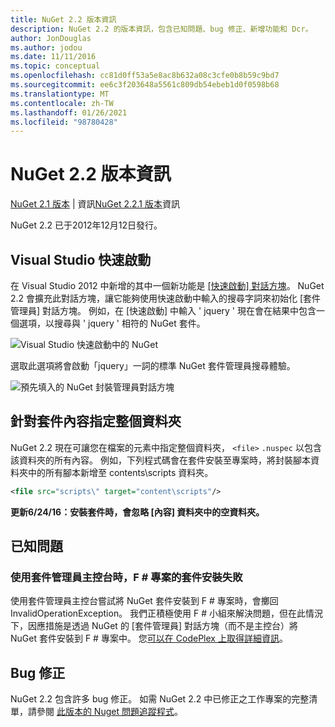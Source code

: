 ```yaml
---
title: NuGet 2.2 版本資訊
description: NuGet 2.2 的版本資訊，包含已知問題、bug 修正、新增功能和 Dcr。
author: JonDouglas
ms.author: jodou
ms.date: 11/11/2016
ms.topic: conceptual
ms.openlocfilehash: cc81d0ff53a5e8ac8b632a08c3cfe0b8b59c9bd7
ms.sourcegitcommit: ee6c3f203648a5561c809db54ebeb1d0f0598b68
ms.translationtype: MT
ms.contentlocale: zh-TW
ms.lasthandoff: 01/26/2021
ms.locfileid: "98780428"
---
```

# <a name="nuget-22-release-notes"></a>NuGet 2.2 版本資訊

[NuGet 2.1 版本](../release-notes/nuget-2.1.md)  |  資訊[NuGet 2.2.1 版本](../release-notes/nuget-2.2.1.md)資訊

NuGet 2.2 已于2012年12月12日發行。

## <a name="visual-studio-quick-launch"></a>Visual Studio 快速啟動
在 Visual Studio 2012 中新增的其中一個新功能是 [ [快速啟動] 對話方塊](/visualstudio/ide/reference/quick-launch-environment-options-dialog-box)。 NuGet 2.2 會擴充此對話方塊，讓它能夠使用快速啟動中輸入的搜尋字詞來初始化 [套件管理員] 對話方塊。 例如，在 [快速啟動] 中輸入 ' jquery ' 現在會在結果中包含一個選項，以搜尋與 ' jquery ' 相符的 NuGet 套件。

![Visual Studio 快速啟動中的 NuGet](./media/quick-launch.png)

選取此選項將會啟動「jquery」一詞的標準 NuGet 套件管理員搜尋體驗。

![預先填入的 NuGet 封裝管理員對話方塊](./media/pkg-mgr-search-from-quick-launch.png)

## <a name="specify-entire-folder-for-package-contents"></a>針對套件內容指定整個資料夾
NuGet 2.2 現在可讓您在檔案的元素中指定整個資料夾， `<file>` `.nuspec` 以包含該資料夾的所有內容。 例如，下列程式碼會在套件安裝至專案時，將封裝腳本資料夾中的所有腳本新增至 contents\scripts 資料夾。

```xml
<file src="scripts\" target="content\scripts"/>
```

**更新6/24/16：安裝套件時，會忽略 [內容] 資料夾中的空資料夾。**

## <a name="known-issues"></a>已知問題

### <a name="package-installation-fails-for-f-projects-when-using-the-package-manager-console"></a>使用套件管理員主控台時，F # 專案的套件安裝失敗
使用套件管理員主控台嘗試將 NuGet 套件安裝到 F # 專案時，會擲回 InvalidOperationException。 我們正積極使用 F # 小組來解決問題，但在此情況下，因應措施是透過 NuGet 的 [套件管理員] 對話方塊（而不是主控台）將 NuGet 套件安裝到 F # 專案中。 您[可以在 CodePlex 上取得詳細資訊](http://nuget.codeplex.com/workitem/2873)。


## <a name="bug-fixes"></a>Bug 修正
NuGet 2.2 包含許多 bug 修正。 如需 NuGet 2.2 中已修正之工作專案的完整清單，請參閱 [此版本的 Nuget 問題追蹤程式](http://nuget.codeplex.com/workitem/list/advanced?keyword=&status=Closed&type=All&priority=All&release=NuGet%202.2&assignedTo=All&component=All&sortField=LastUpdatedDate&sortDirection=Descending&page=0)。
